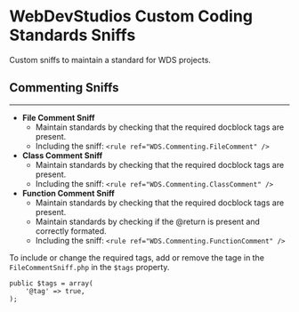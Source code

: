 # WebDevStudios Custom Coding Standards Sniffs
Custom sniffs to maintain a standard for WDS projects.

## Commenting Sniffs
-------------
* **File Comment Sniff**
    * Maintain standards by checking that the required docblock tags are present.
    * Including the sniff: `<rule ref="WDS.Commenting.FileComment" />`
* **Class Comment Sniff**
    * Maintain standards by checking that the required docblock tags are present.
    * Including the sniff: `<rule ref="WDS.Commenting.ClassComment" />`
* **Function Comment Sniff**
    * Maintain standards by checking that the required docblock tags are present.
    * Maintain standards by checking if the @return is present and correctly formated.
    * Including the sniff: `<rule ref="WDS.Commenting.FunctionComment" />`

To include or change the required tags, add or remove the tage in the `FileCommentSniff.php` in the `$tags` property.

```
public $tags = array(
	'@tag' => true,
);
```